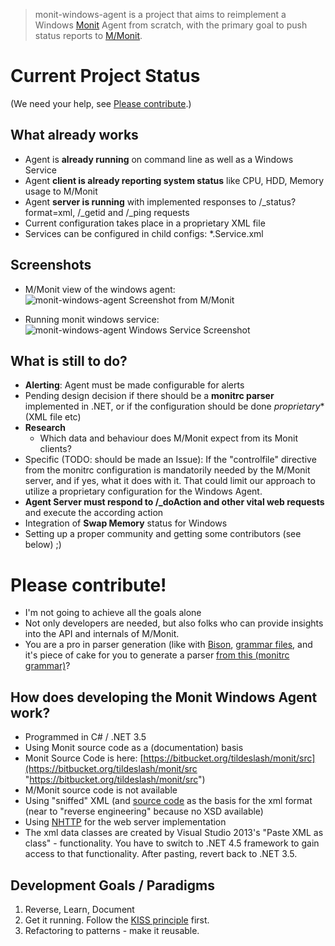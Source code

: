> monit-windows-agent is a project that aims to reimplement a Windows [Monit](http://www.mmonit.com "Monit") Agent from scratch, with the primary goal to push status reports to [M/Monit](http://www.mmonit.com "M/Monit").


# Current Project Status
(We need your help, see <a href="#please-contribute">Please contribute</a>.)

## What already works

 - Agent is **already running** on command line as well as a Windows Service
 - Agent **client is already reporting system status** like CPU, HDD, Memory usage to M/Monit
 - Agent **server is running** with implemented responses to /\_status?format=xml, /\_getid and /\_ping requests
 - Current configuration takes place in a proprietary XML file
 - Services can be configured in child configs: *.Service.xml

## Screenshots
- M/Monit view of the windows agent:
![monit-windows-agent Screenshot from M/Monit](img/monit-windows-agent-mmonit-1.png)

- Running monit windows service:
![monit-windows-agent Windows Service Screenshot](img/monit-windows-agent-service-1.png)

## What is still to do?

- **Alerting**: Agent must be made configurable for alerts
- Pending design decision if there should be a **monitrc parser** implemented in .NET, or if the configuration should be done *proprietary** (XML file etc)
- **Research**
  - Which data and behaviour does M/Monit expect from its Monit clients? 
 - Specific (TODO: should be made an Issue): If the "controlfile" directive from the monitrc configuration is mandatorily needed by the M/Monit server, and if yes, what it does with it. That could limit our approach to utilize a proprietary configuration for the Windows Agent.
- **Agent Server must respond to /_doAction and other vital web requests** and execute the according action
- Integration of **Swap Memory** status for Windows
- Setting up a proper community and getting some contributors (see below) ;)

# Please contribute!
- I'm not going to achieve all the goals alone
- Not only developers are needed, but also folks who can provide insights into the API and internals of M/Monit.
- You are a pro in parser generation (like with [Bison](http://www.gnu.org/software/bison/), [grammar files](http://dinosaur.compilertools.net/bison/bison_6.html), and it's piece of cake for you to generate a parser [from this (monitrc grammar)](https://bitbucket.org/tildeslash/monit/src/HEAD/src/p.y?at=master)?

## How does developing the Monit Windows Agent work?

- Programmed in C# / .NET 3.5
- Using Monit source code as a (documentation) basis
 - Monit Source Code is here: [https://bitbucket.org/tildeslash/monit/src](https://bitbucket.org/tildeslash/monit/src "https://bitbucket.org/tildeslash/monit/src")
- M/Monit source code is not available
- Using "sniffed" XML (and [source code](https://bitbucket.org/tildeslash/monit/src/HEAD/src/xml.c?at=master) as the basis for the xml format (near to "reverse engineering" because no XSD available)
- Using <a href="https://github.com/pvginkel/NHttp">NHTTP</a> for the web server implementation
- The xml data classes are created by Visual Studio 2013's "Paste XML as class" - functionality. You have to switch to .NET 4.5 framework to gain access to that functionality. After pasting, revert back to .NET 3.5.

## Development Goals / Paradigms
1. Reverse, Learn, Document
2. Get it running. Follow the <a href="http://en.wikipedia.org/wiki/KISS_principle#In_software_development">KISS principle</a> first.
3. Refactoring to patterns - make it reusable.
